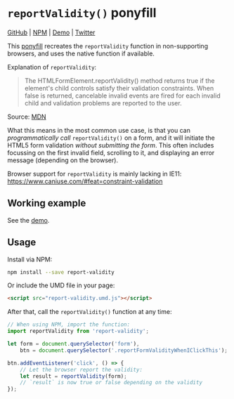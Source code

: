 # `reportValidity()` ponyfill

[GitHub](https://github.com/jelmerdemaat/report-validity) | [NPM](https://www.npmjs.com/package/report-validity) | [Demo](https://report-validity.now.sh) | [Twitter](https://twitter.com/jelmerdemaat)

This [ponyfill](https://ponyfill.com) recreates the `reportValidity` function in non-supporting browsers, and uses the native function if available.

Explanation of `reportValidity`:

> The HTMLFormElement.reportValidity() method returns true if the element's child controls satisfy their validation constraints. When false is returned, cancelable invalid events are fired for each invalid child and validation problems are reported to the user.

Source: [MDN](https://developer.mozilla.org/en-US/docs/Web/API/HTMLFormElement/reportValidity)

What this means in the most common use case, is that you can _programmatically call_ `reportValidity()` on a form, and it will initiate the HTML5 form validation _without submitting the form_. This often includes focussing on the first invalid field, scrolling to it, and displaying an error message (depending on the browser).

Browser support for `reportValidity` is mainly lacking in IE11: https://www.caniuse.com/#feat=constraint-validation

## Working example

See the [demo](https://report-validity.now.sh).

## Usage

Install via NPM:

```sh
npm install --save report-validity
```

Or include the UMD file in your page:

```html
<script src="report-validity.umd.js"></script>
```

After that, call the `reportValidity()` function at any time:

```js
// When using NPM, import the function:
import reportValidity from 'report-validity';

let form = document.querySelector('form'),
    btn = document.querySelector('.reportFormValidityWhenIClickThis');

btn.addEventListener('click', () => {
    // Let the browser report the validity:
    let result = reportValidity(form);
    // `result` is now true or false depending on the validity
});
```
